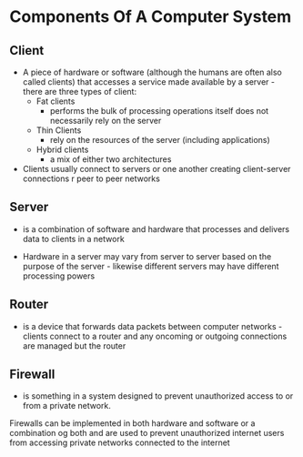 # Components Of A Computer System


## Client
 - A piece of hardware or software (although the humans are often also called clients) that accesses a service made available by a server - there are three types of client:
	 - Fat clients
		 - performs the bulk of processing operations itself does not necessarily rely on the server
	 - Thin Clients
		 - rely on the resources of the server (including applications)
	 - Hybrid clients
		 - a mix of either two architectures
 - Clients usually connect to servers or one another creating client-server connections r peer to peer networks

## Server

 - is a combination of software and hardware that processes and delivers data to clients in a network

 - Hardware in a server may vary from server to server based on the purpose of the server - likewise different servers may have different processing powers

## Router
 - is a device that forwards data packets between computer networks - clients connect to a router and any oncoming or outgoing connections are managed but the router

## Firewall
 - is something in a system designed to prevent unauthorized access to or from a  private network.

Firewalls can be implemented in both hardware and software or a combination og both and are used to prevent unauthorized internet users from accessing private networks connected to the internet


